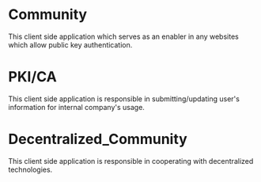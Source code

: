 # Community
This client side application which serves as an enabler in any websites which allow public key authentication.

# PKI/CA
This client side application is responsible in submitting/updating user's information for internal company's usage.

# Decentralized_Community
This client side application is responsible in cooperating with decentralized technologies.

